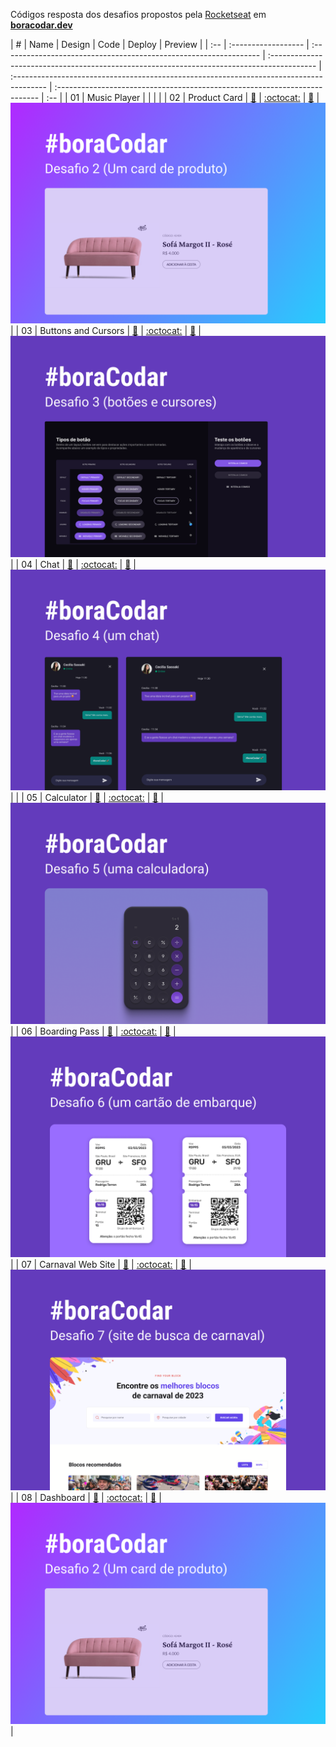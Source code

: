 Códigos resposta dos desafios propostos pela [Rocketseat](https://www.rocketseat.com.br/) em **[boracodar.dev](https://boracodar.dev/)**

| #   | Name                | Design                                                            | Code                                                                                       | Deploy                                                                                  | Preview                                                                    |
| :-- | :------------------ | :---------------------------------------------------------------- | :----------------------------------------------------------------------------------------- | :-------------------------------------------------------------------------------------- | :------------------------------------------------------------------------- | :-- |
| 01  | Music Player        | []()                                                              | []()                                                                                       | []()                                                                                    |
| 02  | Product Card        | [:art:](https://www.figma.com/community/file/1195050984449538256) | [:octocat:](https://github.com/rafaelreisramos/boracodar.dev/tree/main/02_product-card)    | [:checkered_flag:](https://rafaelreisramos.github.io/boracodar.dev/02_product-card/)    | <img alt="Product Card" src="./02_product-card/.github/cover.png" />       |
| 03  | Buttons and Cursors | [:art:](https://www.figma.com/community/file/1197534710257750520) | [:octocat:](https://github.com/rafaelreisramos/boracodar.dev/tree/main/03_button-docs)     | [:checkered_flag:](https://rafaelreisramos.github.io/boracodar.dev/03_button-docs/)     | <img alt="Buttons and Cursors" src="./03_button-docs/.github/cover.png" /> |
| 04  | Chat                | [:art:](https://www.figma.com/community/file/1200070743637495660) | [:octocat:](https://github.com/rafaelreisramos/boracodar.dev/tree/main/04_chat)            | [:checkered_flag:](https://rafaelreisramos.github.io/boracodar.dev/04_chat/)            | <img alt="Chat" src="./04_chat/.github/cover.png" />                       |     |
| 05  | Calculator          | [:art:](https://www.figma.com/community/file/1202607074523509182) | [:octocat:](https://github.com/rafaelreisramos/boracodar.dev/tree/main/05_calculator)      | [:checkered_flag:](https://rafaelreisramos.github.io/boracodar.dev/05_calculator/)      | <img alt="Calculator" src="./05_calculator/.github/cover.png" />           |
| 06  | Boarding Pass       | [:art:](https://www.figma.com/community/file/1205146101173113980) | [:octocat:](https://github.com/rafaelreisramos/boracodar.dev/tree/main/06_boarding-pass)   | [:checkered_flag:](https://rafaelreisramos.github.io/boracodar.dev/06_boarding-pass/)   | <img alt="Boarding Pass" src="./06_boarding-pass/.github/cover.png" />     |
| 07  | Carnaval Web Site   | [:art:](https://www.figma.com/community/file/1207675804423978995) | [:octocat:](https://github.com/rafaelreisramos/boracodar.dev/tree/main/07_find-your-block) | [:checkered_flag:](https://rafaelreisramos.github.io/boracodar.dev/07_find-your-block/) | <img alt="Find Your Block" src="./07_find-your-block/.github/cover.png" /> |
| 08  | Dashboard           | [:art:](https://www.figma.com/community/file/1210217615683203825) | [:octocat:](https://github.com/rafaelreisramos/boracodar.dev/tree/main/08_dashboard)       | [:checkered_flag:](https://rafaelreisramos.github.io/boracodar.dev/08_dashboard/)       | <img alt="Product Card" src="./02_product-card/.github/cover.png" />       |
